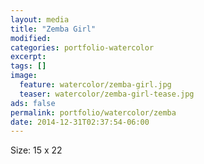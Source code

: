 ```yaml
---
layout: media
title: "Zemba Girl"
modified:
categories: portfolio-watercolor
excerpt:
tags: []
image:
  feature: watercolor/zemba-girl.jpg
  teaser: watercolor/zemba-girl-tease.jpg
ads: false 
permalink: portfolio/watercolor/zemba
date: 2014-12-31T02:37:54-06:00
---
```


Size: 15 x 22
